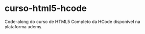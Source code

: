 # curso-html5-hcode

Code-along do curso de HTML5 Completo da HCode disponível na plataforma udemy.
